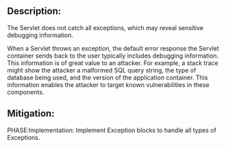 ## Description:

The Servlet does not catch all exceptions, which may reveal sensitive debugging information.

When a Servlet throws an exception, the default error response the Servlet container sends back to the user typically includes debugging information. This information is of great value to an attacker. For example, a stack trace might show the attacker a malformed SQL query string, the type of database being used, and the version of the application container. This information enables the attacker to target known vulnerabilities in these components.

## Mitigation:


PHASE:Implementation:
Implement Exception blocks to handle all types of Exceptions.

